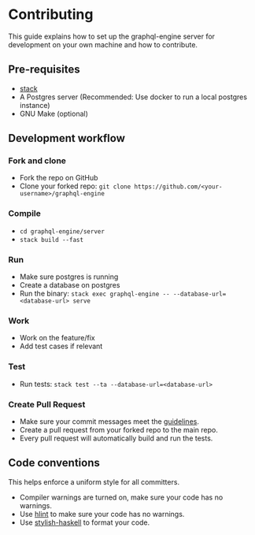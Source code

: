 # Contributing

This guide explains how to set up the graphql-engine server for development on your
own machine and how to contribute.

## Pre-requisites

- [stack](https://docs.haskellstack.org/en/stable/README/#how-to-install)
- A Postgres server (Recommended: Use docker to run a local postgres instance)
- GNU Make (optional)

## Development workflow

### Fork and clone
- Fork the repo on GitHub
- Clone your forked repo: `git clone https://github.com/<your-username>/graphql-engine`

### Compile
- `cd graphql-engine/server`
- `stack build --fast`

### Run
- Make sure postgres is running
- Create a database on postgres
- Run the binary: `stack exec graphql-engine -- --database-url=<database-url> serve`

### Work
- Work on the feature/fix
- Add test cases if relevant

### Test
- Run tests: `stack test --ta --database-url=<database-url>`

### Create Pull Request
- Make sure your commit messages meet the [guidelines](../CONTRIBUTING.md).
- Create a pull request from your forked repo to the main repo.
- Every pull request will automatically build and run the tests.

## Code conventions

This helps enforce a uniform style for all committers.

- Compiler warnings are turned on, make sure your code has no warnings.
- Use [hlint](https://github.com/ndmitchell/hlint) to make sure your code has no warnings.
- Use [stylish-haskell](https://github.com/jaspervdj/stylish-haskell) to format your code.
